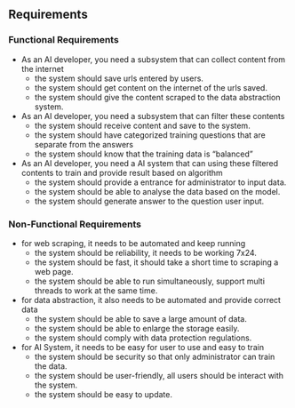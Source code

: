 ## Requirements

### Functional Requirements
- As an AI developer, you need a subsystem that can collect content from the internet
  + the system should save urls entered by users.
  + the system should get content on the internet of the urls saved.
  + the system should give the content scraped to the data abstraction system.
- As an AI developer, you need a subsystem that can filter these contents
  + the system should receive content and save to the system.
  + the system should have categorized training questions that are separate from the answers
  + the system should know that the training data is “balanced”
- As an AI developer, you need a AI system that can using these filtered contents to train and provide result based on algorithm
  + the system should provide a entrance for administrator to input data.
  + the system should be able to analyse the data based on the model.
  + the system should generate answer to the question user input.

### Non-Functional Requirements
- for web scraping, it needs to be automated and keep running
  + the system should be reliability, it needs to be working 7x24.
  + the system should be fast, it should take a short time to scraping a web page.
  + the system should be able to run simultaneously, support multi threads to work at the same time.
- for data abstraction, it also needs to be automated and provide correct data
  + the system should be able to save a large amount of data.
  + the system should be able to enlarge the storage easily.
  + the system should comply with data protection regulations.
- for AI System, it needs to be easy for user to use and easy to train
  + the system should be security so that only administrator can train the data.
  + the system should be user-friendly, all users should be interact with the system.
  + the system should be easy to update.